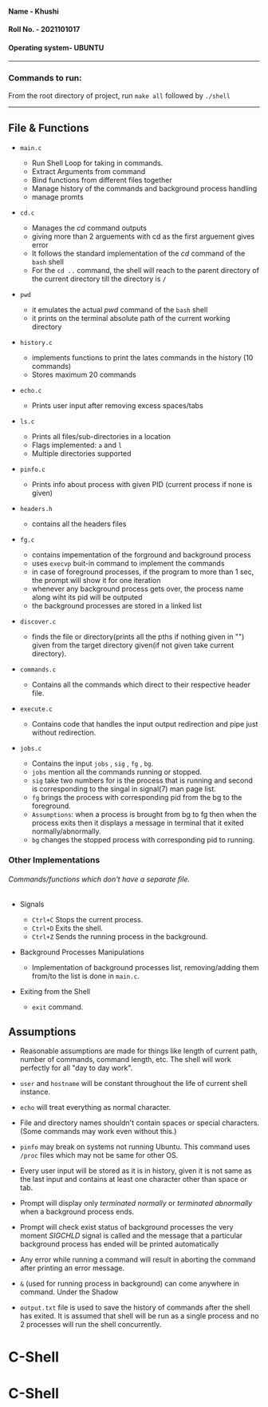 #### Name - Khushi

#### Roll No. - 2021101017

#### Operating system- UBUNTU

---

### **Commands to run:**

From the root directory of project, run `make all` followed by `./shell`

---

## File & Functions

- `main.c`
  - Run Shell Loop for taking in commands.
  - Extract Arguments from command
  - Bind functions from different files together
  - Manage history of the commands and background process handling
  - manage promts
- `cd.c`
  - Manages the _cd_ command outputs
  - giving more than 2 arguements with cd as the first arguement gives error
  - It follows the standard implementation of the _cd_ command of the `bash` shell
  - For the `cd ..` command, the shell will reach to the parent directory of the current directory till the directory is `/`
- `pwd`
  - it emulates the actual _pwd_ command of the `bash` shell
  - it prints on the terminal absolute path of the current working directory
- `history.c`

  - implements functions to print the lates commands in the history (10 commands)
  - Stores maximum 20 commands

- `echo.c`

  - Prints user input after removing excess spaces/tabs

- `ls.c`

  - Prints all files/sub-directories in a location
  - Flags implemented: `a` and `l`
  - Multiple directories supported

- `pinfo.c`

  - Prints info about process with given PID (current process if none is given)

- `headers.h`

  - contains all the headers files

- `fg.c`
  - contains impementation of the forground and background process
  - uses `execvp` buit-in command to implement the commands
  - in case of foreground processes, if the program to more than 1 sec, the prompt will show it for one iteration
  - whenever any background process gets over, the process name along wiht its pid will be outputed
  - the background processes are stored in a linked list

- `discover.c`
  - finds the file or directory(prints all the pths if nothing given in "") given from the target directory given(if not given take current directory).

- `commands.c`
  - Contains all the commands which direct to their respective header file.

- `execute.c`
  - Contains code that handles the input output redirection and pipe just without redirection.

- `jobs.c`
  - Contains the input `jobs` , `sig` , `fg` , `bg`.
  - `jobs` mention all the commands running or stopped.
  - `sig` take two numbers for is the process that is running and second is corresponding to the singal in signal(7) man page list.
  - `fg` brings the process with corresponding pid from the bg to the foreground.
  - `Assumptions`: when a process is brought from bg to fg then when the process exits then it displays a message in terminal that it exited normally/abnormally.
  - `bg` changes the stopped process with corresponding pid to running.


### Other Implementations

###### Commands/functions which don't have a separate file.

- Signals

  - `Ctrl+C` Stops the current process.
  - `Ctrl+D` Exits the shell.
  - `Ctrl+Z` Sends the running process in the background.

- Background Processes Manipulations

  - Implementation of background processes list, removing/adding them from/to the list is done in `main.c`.

- Exiting from the Shell
  - `exit` command.

## Assumptions

- Reasonable assumptions are made for things like length of current path, number of commands, command length, etc. The shell will work perfectly for all "day to day work".

- `user` and `hostname` will be constant throughout the life of current shell instance.

- `echo` will treat everything as normal character.

- File and directory names shouldn't contain spaces or special characters. (Some commands may work even without this.)

- `pinfo` may break on systems not running Ubuntu. This command uses `/proc` files which may not be same for other OS.

- Every user input will be stored as it is in history, given it is not same as the last input and contains at least one character other than space or tab.

- Prompt will display only _terminated normally_ or _terminated abnormally_ when a background process ends.

- Prompt will check exist status of background processes the very moment _SIGCHLD_ signal is called and the message that a particular background process has ended will be printed automatically

- Any error while running a command will result in aborting the command after printing an error message.

- `&` (used for running process in background) can come anywhere in command.
Under the Shadow
- `output.txt` file is used to save the history of commands after the shell has exited.
  It is assumed that shell will be run as a single process and no 2 processes will run the shell concurrently.

# C-Shell
# C-Shell
